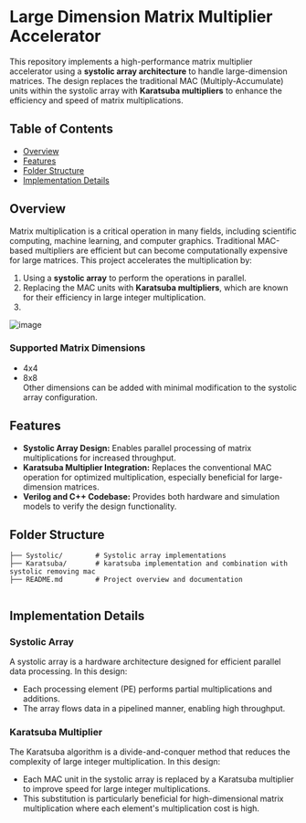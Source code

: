# Large Dimension Matrix Multiplier Accelerator

This repository implements a high-performance matrix multiplier accelerator using a **systolic array architecture** to handle large-dimension matrices. The design replaces the traditional MAC (Multiply-Accumulate) units within the systolic array with **Karatsuba multipliers** to enhance the efficiency and speed of matrix multiplications.

## Table of Contents
- [Overview](#overview)
- [Features](#features)
- [Folder Structure](#folder-structure)
- [Implementation Details](#implementation-details)

## Overview
Matrix multiplication is a critical operation in many fields, including scientific computing, machine learning, and computer graphics. Traditional MAC-based multipliers are efficient but can become computationally expensive for large matrices. This project accelerates the multiplication by:
1. Using a **systolic array** to perform the operations in parallel.
2. Replacing the MAC units with **Karatsuba multipliers**, which are known for their efficiency in large integer multiplication.
3. 
![image](https://github.com/user-attachments/assets/abfa87ac-d381-4b81-8199-161f947759c4)


### Supported Matrix Dimensions
- 4x4
- 8x8  
Other dimensions can be added with minimal modification to the systolic array configuration.

## Features
- **Systolic Array Design:** Enables parallel processing of matrix multiplications for increased throughput.
- **Karatsuba Multiplier Integration:** Replaces the conventional MAC operation for optimized multiplication, especially beneficial for large-dimension matrices.
- **Verilog and C++ Codebase:** Provides both hardware and simulation models to verify the design functionality.
  
## Folder Structure
```plaintext
├── Systolic/        # Systolic array implementations
├── Karatsuba/       # karatsuba implementation and combination with systolic removing mac
├── README.md        # Project overview and documentation
          
```


## Implementation Details
### Systolic Array
A systolic array is a hardware architecture designed for efficient parallel data processing. In this design:
- Each processing element (PE) performs partial multiplications and additions.
- The array flows data in a pipelined manner, enabling high throughput.

### Karatsuba Multiplier
The Karatsuba algorithm is a divide-and-conquer method that reduces the complexity of large integer multiplication. In this design:
- Each MAC unit in the systolic array is replaced by a Karatsuba multiplier to improve speed for large integer multiplications.
- This substitution is particularly beneficial for high-dimensional matrix multiplication where each element's multiplication cost is high.
